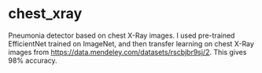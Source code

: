 # chest_xray
Pneumonia detector based on chest X-Ray images. I used pre-trained EfficientNet trained on ImageNet, and then transfer learning on chest X-Ray images from https://data.mendeley.com/datasets/rscbjbr9sj/2.
This gives 98% accuracy.
